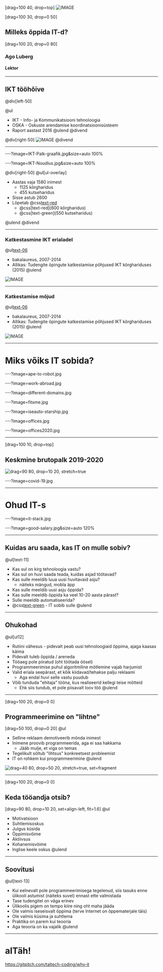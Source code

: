 
[drag=100 40, drop=top]
![IMAGE](taltech_logo.png)

[drag=100 30, drop=0 50]
## Milleks õppida IT-d?

[drag=100 20, drop=0 80]
### Ago Luberg
#### Lektor

---

## IKT tööhõive

@div[left-50]

@ul
- IKT - Info- ja Kommunikatsiooni tehnoloogia
- OSKA - Oskuste arendamise koordinatsioonisüsteem
- Raport aastast 2016
@ulend
@divend

@div[right-50]
![IMAGE](OSKA-IKT-valdkond.jpg)
@divend

---

---?image=IKT-Palk-graafik.jpg&size=auto 100%

---?image=IKT-Noudlus.jpg&size=auto 100%

@div[right-50]
@ul[ul-overlay]
- Aastas vaja 1580 inimest
  - 1125 kõrgharidus
  - 455 kutseharidus
- Sisse astub 2600
- Lõpetab @css[text-red](1150)
  - @css[text-red](600 kõrgharidus)
  - @css[text-green](550 kutseharidus)

@ulend
@divend

---

### Katkestasmine IKT erialadel

@ul[text-06](false)
- bakalaureus, 2007-2014
- Allikas: Tudengite õpingute katkestamise põhjused IKT kõrghariduses (2015)
@ulend

![IMAGE](dropout.png)

---

### Katkestamise mõjud

@ul[text-06](false)
- bakalaureus, 2007-2014
- Allikas: Tudengite õpingute katkestamise põhjused IKT kõrghariduses (2015)
@ulend

![IMAGE](dropout-reasons.png)

---

# Miks võiks IT sobida?

---?image=ape-to-robot.jpg

---?image=work-abroad.jpg

---?image=different-domains.jpg

---?image=fitsme.jpg

---?image=iseauto-starship.jpg

---?image=offices.jpg

---?image=offices2020.jpg

---

[drag=100 10, drop=top]
## Keskmine brutopalk 2019-2020

![drag=90 80, drop=10 20, stretch=true](salary-2019-2020.png)

---?image=covid-19.jpg

---

# Ohud IT-s

---?image=it-stack.jpg

---?image=good-salary.jpg&size=auto 120%

---

## Kuidas aru saada, kas IT on mulle sobiv?

@ul[text-11]
- Kas sul on kirg tehnoloogia vastu?
- Kas sul on huvi saada teada, kuidas asjad töötavad?
- Kas sulle meeldib luua uusi huvitavaid asju?
  - näiteks mängud, mobla äpp
- Kas sulle meeldib uusi asju õppida?
- Kas sulle meeldib õppida ka veel 10-20 aasta pärast?
- Sulle meeldib automatiseerida?
- @css[text-green](**JAH**) - IT sobib sulle
@ulend

---

## Ohukohad

@ul[ul12]
- Rutiini vähesus - pidevalt peab uusi tehnoloogiaid õppima, ajaga kaasas käima
- Pidevalt tuleb õppida / areneda
- Tööaeg pole piiratud (oht töötada öösel)
- Programmeerimise puhul algoritmiline mõtlemine vajab harjumist
- Valid eriala seepärast, et kõik kiidavad/tehakse palju reklaami
  - Aga endal huvi selle vastu puudub
- Võib tunduda "ehitaja" tööna, kus realiseerid kellegi teise mõtteid
  - Ehk siis tundub, et pole piisavalt loov töö
@ulend

---

[drag=100 20, drop=0 0]
## Programmeerimine on "lihtne"

[drag=50 100, drop=0 20]
@ul
- Selline reklaam demotiveerib mõnda inimest
- Inimene proovib programmeerida, aga ei saa hakkama
  - Jääb mulje, et viga on temas
- Tegelikult sõltub "lihtsus" konkreetsest probleemist
- IT on rohkem kui programmeerimine
@ulend


![drag=40 80, drop=50 20, stretch=true, set=fragment](draw-horse.jpg)

---
[drag=100 20, drop=0 0]
## Keda tööandja otsib?
[drag=90 80, drop=10 20, set=align-left, fit=1.6]
@ul
- Motivatsioon
- Suhtlemisoskus
- Julgus küsida
- Õppimisvõime
- Aktiivsus
- Kohanemisvõime
- Inglise keele oskus
@ulend

---

## Soovitusi

@ul[text-13]
- Kui eelnevalt pole programmeerimisega tegelenud, siis tasuks enne ülikooli astumist (näiteks suvel) ennast ette valmistada
- Tase tudengitel on väga erinev
- Ülikoolis pigem on tempo kiire ning oht maha jääda
- Ole valmis iseseisvalt õppima (terve Internet on õppematerjale täis)
- Ole valmis küsima ja suhtlema
- Praktika on parem kui teooria
- Aga teooria on ka vajalik
@ulend

---

# aITäh!

https://gitpitch.com/taltech-coding/why-it